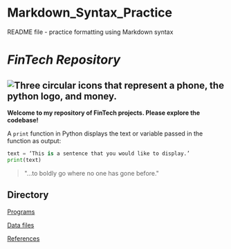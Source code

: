 # Markdown_Syntax_Practice
README file - practice formatting using Markdown syntax

# *FinTech Repository*

![Three circular icons that represent a phone, the python logo, and money.](IMG_6980.jpg)
---

**Welcome to my repository of FinTech projects. Please explore the codebase!**

A `print` function in Python displays the text or variable passed in the function as output:

```python
text = ‘This is a sentence that you would like to display.’
print(text)
```
>"...to boldly go where no one has gone before."

## Directory

[Programs](code)

[Data files](data)

[References](references)